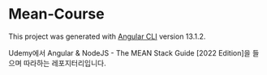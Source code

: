 # Mean-Course

This project was generated with [Angular CLI](https://github.com/angular/angular-cli) version 13.1.2.

Udemy에서 Angular & NodeJS - The MEAN Stack Guide [2022 Edition]을 들으며 따라하는 레포지터리입니다.

